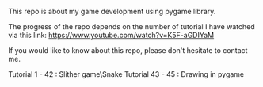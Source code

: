 This repo is about my game development using pygame library.

The progress of the repo depends on the number of tutorial I have watched via this link: https://www.youtube.com/watch?v=K5F-aGDIYaM

If you would like to know about this repo, please don't hesitate to contact me.

Tutorial 1 - 42 : Slither game\Snake
Tutorial 43 - 45 : Drawing in pygame



